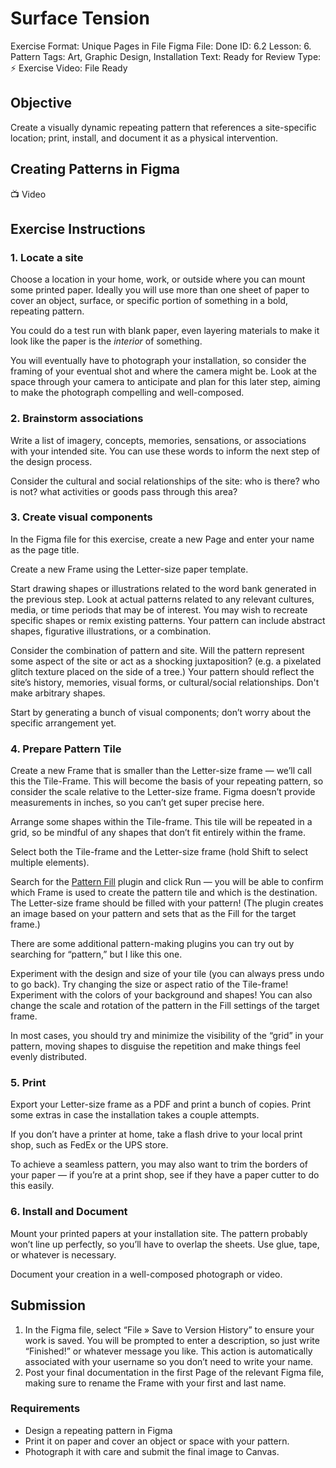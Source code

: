 # Surface Tension

Exercise Format: Unique Pages in File
Figma File: Done
ID: 6.2
Lesson: 6. Pattern
Tags: Art, Graphic Design, Installation
Text: Ready for Review
Type: ⚡️ Exercise
Video: File Ready

## Objective

Create a visually dynamic repeating pattern that references a site-specific location; print, install, and document it as a physical intervention. 

## Creating Patterns in Figma

<aside>
📺 Video

</aside>

## Exercise Instructions

### 1. Locate a site

Choose a location in your home, work, or outside where you can mount some printed paper. Ideally you will use more than one sheet of paper to cover an object, surface, or specific portion of something in a bold, repeating pattern. 

You could do a test run with blank paper, even layering materials to make it look like the paper is the *interior* of something.

You will eventually have to photograph your installation, so consider the framing of your eventual shot and where the camera might be. Look at the space through your camera to anticipate and plan for this later step, aiming to make the photograph compelling and well-composed.

### 2. Brainstorm associations

Write a list of imagery, concepts, memories, sensations, or associations with your intended site. You can use these words to inform the next step of the design process. 

Consider the cultural and social relationships of the site: who is there? who is not? what activities or goods pass through this area?

### 3. Create visual components

In the Figma file for this exercise, create a new Page and enter your name as the page title. 

Create a new Frame using the Letter-size paper template. 

Start drawing shapes or illustrations related to the word bank generated in the previous step. Look at actual patterns related to any relevant cultures, media, or time periods that may be of interest. You may wish to recreate specific shapes or remix existing patterns. Your pattern can include abstract shapes, figurative illustrations, or a combination. 

Consider the combination of pattern and site. Will the pattern represent some aspect of the site or act as a shocking juxtaposition? (e.g. a pixelated glitch texture placed on the side of a tree.)  Your pattern should reflect the site’s history, memories, visual forms, or cultural/social relationships. Don't make arbitrary shapes.

Start by generating a bunch of visual components; don’t worry about the specific arrangement yet. 

### 4.  Prepare Pattern Tile

Create a new Frame that is smaller than the Letter-size frame — we’ll call this the Tile-Frame. This will become the basis of your repeating pattern, so consider the scale relative to the Letter-size frame. Figma doesn’t provide measurements in inches, so you can’t get super precise here.

Arrange some shapes within the Tile-frame. This tile will be repeated in a grid, so be mindful of any shapes that don’t fit entirely within the frame. 

Select both the Tile-frame and the Letter-size frame (hold Shift to select multiple elements).

Search for the [Pattern Fill](https://www.figma.com/community/plugin/1067417425616378100) plugin and click Run — you will be able to confirm which Frame is used to create the pattern tile and which is the destination. The Letter-size frame should be filled with your pattern! (The plugin creates an image based on your pattern and sets that as the Fill for the target frame.)

There are some additional pattern-making plugins you can try out by searching for “pattern,” but I like this one. 

Experiment with the design and size of your tile (you can always press undo to go back). Try changing the size or aspect ratio of the Tile-frame! Experiment with the colors of your background and shapes! You can also change the scale and rotation of the pattern in the Fill settings of the target frame.

In most cases, you should try and minimize the visibility of the “grid” in your pattern, moving shapes to disguise the repetition and make things feel evenly distributed.

### 5. Print

Export your Letter-size frame as a PDF and print a bunch of copies. Print some extras in case the installation takes a couple attempts. 

If you don’t have a printer at home, take a flash drive to your local print shop, such as FedEx or the UPS store. 

To achieve a seamless pattern, you may also want to trim the borders of your paper — if you’re at a print shop, see if they have a paper cutter to do this easily. 

### 6. Install and Document

Mount your printed papers at your installation site. The pattern probably won’t line up perfectly, so you’ll have to overlap the sheets. Use glue, tape, or whatever is necessary. 

Document your creation in a well-composed photograph or video. 

## Submission

1. In the Figma file, select “File » Save to Version History” to ensure your work is saved. You will be prompted to enter a description, so just write “Finished!” or whatever message you like. This action is automatically associated with your username so you don’t need to write your name. 
2. Post your final documentation in the first Page of the relevant Figma file, making sure to rename the Frame with your first and last name.

### Requirements

- Design a repeating pattern in Figma
- Print it on paper and cover an object or space with your pattern.
- Photograph it with care and submit the final image to Canvas.
